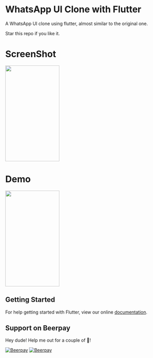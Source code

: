 # WhatsApp UI Clone with Flutter

A WhatsApp UI clone using flutter, almost similar to the original one. 

Star this repo if you like it.

# ScreenShot
<img src="https://github.com/amangautam1/WhatsAppUIClone/blob/master/images/Screenshot_2018-05-13-00-01-14-278_com.yourcompany.whatsappclone.png" height=300 width=170 />

# Demo
<img src="images/demo.gif" height=300 width=170/>



## Getting Started

For help getting started with Flutter, view our online
[documentation](https://flutter.io/).

## Support on Beerpay
Hey dude! Help me out for a couple of :beers:!

[![Beerpay](https://beerpay.io/amangautam1/WhatsAppUIClone/badge.svg?style=beer-square)](https://beerpay.io/amangautam1/WhatsAppUIClone)  [![Beerpay](https://beerpay.io/amangautam1/WhatsAppUIClone/make-wish.svg?style=flat-square)](https://beerpay.io/amangautam1/WhatsAppUIClone?focus=wish)
